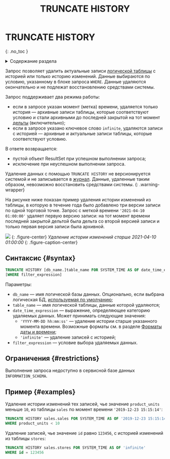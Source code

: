﻿---
layout: default
title: TRUNCATE HISTORY
nav_order: 43
parent: Запросы SQL+
grand_parent: Справочная информация
has_children: false
has_toc: false
---

# TRUNCATE HISTORY
{: .no_toc }

<details markdown="block">
  <summary>
    Содержание раздела
  </summary>
  {: .text-delta }
1. TOC
{:toc}
</details>

Запрос позволяет удалить актуальные записи [логической таблицы](../../../overview/main_concepts/logical_table/logical_table.md) 
с историей или только историю изменений. Данные выбираются по условию, указанному в блоке запроса `WHERE`. 
Данные удаляются окончательно и не подлежат восстановлению средствами системы.

Запрос поддерживает два режима работы:
* если в запросе указан момент (метка) времени, удаляется только история — архивные записи таблицы, которые соответствуют условию и 
  стали архивными до последней закрытой на тот момент [дельты](../../../overview/main_concepts/delta/delta.md) (включительно);
* если в запросе указано ключевое слово `infinite`, удаляются записи с историей — архивные и актуальные записи таблицы, 
  которые соответствуют условию.

В ответе возвращается:
*   пустой объект ResultSet при успешном выполнении запроса;
*   исключение при неуспешном выполнении запроса.

Удаление данных с помощью `TRUNCATE HISTORY` не версионируется системой и не записывается в 
[журнал](../../../overview/main_concepts/changelog/changelog.md). Данные, удаленные таким образом, невозможно 
восстановить средствами системы.
{: .warning-wrapper}

На рисунке ниже показан пример удаления истории изменений из таблицы, в которую в течение года было добавлено три версии 
записи по одной торговой точке. Запрос с меткой времени
`'2021-04-10 01:00:00'` удаляет первую версию записи: на тот момент времени последней 
закрытой дельтой была дельта со второй версией записи и только первая версия записи была архивной.

![](truncate_history.svg)
{: .figure-center}
*Удаление истории изменений старше 2021-04-10 01:00:00*
{: .figure-caption-center}

## Синтаксис {#syntax}

```sql
TRUNCATE HISTORY [db_name.]table_name FOR SYSTEM_TIME AS OF date_time_expression
[WHERE filter_expression]
```

Параметры:
*   `db_name` — имя логической базы данных. Опционально, если выбрана логическая БД, 
    [используемая по умолчанию](../../../working_with_system/other_features/default_db_set-up/default_db_set-up.md);
*   `table_name` — имя логической таблицы, данные которой удаляются;
*   `date_time_expression` — выражение, определяющее категорию удаляемых данных. Может принимать 
    следующие значения:
    *   `'YYYY-MM-DD hh:mm:ss'` — удаление истории старше указанного момента времени. Возможные форматы 
        см. в разделе [Форматы даты и времени](../../timestamp_formats/timestamp_formats.md);
    *   `'infinite'` — удаление записей с историей;
*   `filter_expression` — условие выбора удаляемых данных.

## Ограничения {#restrictions}

Выполнение запроса недоступно в сервисной базе данных `INFORMATION_SCHEMA`.

## Пример {#examples}

Удаление истории изменений тех записей, чье значение `product_units` меньше `10`, из таблицы `sales` 
по момент времени `'2019-12-23 15:15:14'`:
```sql
TRUNCATE HISTORY sales.sales FOR SYSTEM_TIME AS OF '2019-12-23 15:15:14'
WHERE product_units < 10
```
Удаление записей, чье значение `id` равно `123456`, с историей изменений из таблицы `stores`:
```sql
TRUNCATE HISTORY sales.stores FOR SYSTEM_TIME AS OF 'infinite'
WHERE id = 123456
```